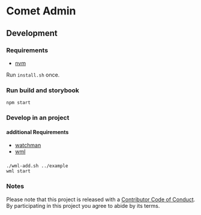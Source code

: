 # Comet Admin

## Development

### Requirements

-   [nvm](https://github.com/nvm-sh/nvm)

Run `install.sh` once.

### Run build and storybook

```
npm start
```

### Develop in an project

#### additional Requirements

-   [watchman](https://facebook.github.io/watchman/)
-   [wml](https://github.com/wix/wml)

###

    ./wml-add.sh ../example
    wml start

### Notes

Please note that this project is released with a [Contributor Code of Conduct](CODE-OF-CONDUCT.md). By participating in this project you agree to abide by its terms.
